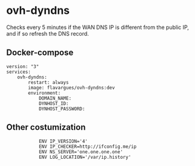# ovh-dyndns

Checks every 5 minutes if the WAN DNS IP is different from the public IP, and if so refresh the DNS record.

## Docker-compose
```
version: "3"
services:
    ovh-dyndns:
        restart: always
        image: flavargues/ovh-dyndns:dev
        environment:
            DOMAIN_NAME: 
            DYNHOST_ID: 
            DYNHOST_PASSWORD: 
```
## Other costumization
```
            ENV IP_VERSION='4'
            ENV IP_CHECKER=http://ifconfig.me/ip
            ENV NS_SERVER='one.one.one.one'
            ENV LOG_LOCATION='/var/ip.history'
```
